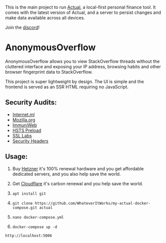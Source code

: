 This is the main project to run [Actual](https://github.com/actualbudget/actual), a local-first personal finance tool. It comes with the latest version of Actual, and a server to persist changes and make data available across all devices.

Join the [discord](https://discord.gg/pRYNYr4W5A)!

# AnonymousOverflow

AnonymousOverflow allows you to view StackOverflow threads without the cluttered interface and exposing your IP address, browsing habits and other browser fingerprint data to StackOverflow.

This project is super lightweight by design. The UI is simple and the frontend is served as an SSR HTML requiring no JavaScript.

## Security Audits:

- [Internet.ml](https://internet.nl/site/budget.xbdm.fun/2060148/)
- [Mozilla.org](https://observatory.mozilla.org/)
- [ImmuniWeb](https://www.immuniweb.com/ssl/budget.xbdm.fun/a8FxuGr6/)
- [HSTS Preload](https://hstspreload.org/)
- [SSL Labs](https://www.ssllabs.com/ssltest/analyze.html?d=budget.xbdm.fun)
- [Security Headers](https://securityheaders.com/?q=budget.xbdm.fun&hide=on&followRedirects=on)


## Usage:

1. Buy [Hetzner](https://hetzner.com) it's 100% renewal hardware and you get affordable dedicated servers, and you also help save the world.

2. Get [Cloudflare](https://cloudflare.com) it's carbon renewal and you help save the world.

3. ```apt install git```

4. ```git clone https://github.com/WhateverItWorks/my-actual-docker-compose.git actual```

5. ```nano docker-compose.yml```

6. ```docker-compose up -d```



```http://localhost:5006```

